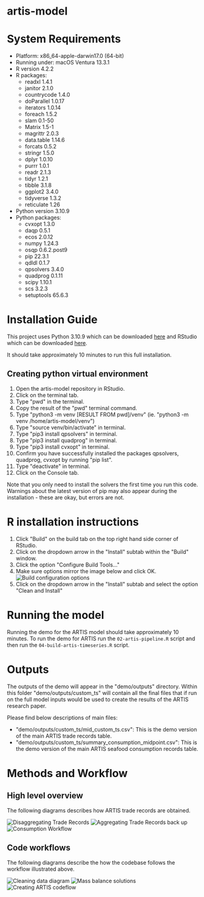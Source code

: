 # artis-model

# System Requirements
- Platform: x86_64-apple-darwin17.0 (64-bit)
- Running under: macOS Ventura 13.3.1
- R version 4.2.2
- R packages:
  - readxl 1.4.1
  - janitor 2.1.0
  - countrycode 1.4.0
  - doParallel 1.0.17
  - iterators 1.0.14
  - foreach 1.5.2
  - slam 0.1-50
  - Matrix 1.5-1
  - magrittr 2.0.3
  - data.table 1.14.6
  - forcats 0.5.2
  - stringr 1.5.0
  - dplyr 1.0.10
  - purrr 1.0.1
  - readr 2.1.3
  - tidyr 1.2.1
  - tibble 3.1.8
  - ggplot2 3.4.0
  - tidyverse 1.3.2
  - reticulate 1.26
- Python version 3.10.9
- Python packages:
  - cvxopt     1.3.0
  - daqp       0.5.1
  - ecos       2.0.12
  - numpy      1.24.3
  - osqp       0.6.2.post9
  - pip        22.3.1
  - qdldl      0.1.7
  - qpsolvers  3.4.0
  - quadprog   0.1.11
  - scipy      1.10.1
  - scs        3.2.3
  - setuptools 65.6.3

# Installation Guide

This project uses Python 3.10.9 which can be downloaded [here](https://www.python.org/downloads/release/python-3109/) and RStudio which can be downloaded [here](https://posit.co/download/rstudio-desktop/).

It should take approximately 10 minutes to run this full installation.

## Creating python virtual environment
1. Open the artis-model repository in RStudio.
2. Click on the terminal tab.
3. Type "pwd" in the terminal.
4. Copy the result of the "pwd" terminal command.
5. Type "python3 -m venv [RESULT FROM pwd]/venv" (ie. "python3 -m venv /home/artis-model/venv")
6. Type "source venv/bin/activate" in terminal.
7. Type "pip3 install qpsolvers" in terminal.
6. Type "pip3 install quadprog" in terminal.
7. Type "pip3 install cvxopt" in terminal.
8. Confirm you have successfully installed the packages qpsolvers, quadprog, cvxopt by running "pip list".
9. Type "deactivate" in terminal.
10. Click on the Console tab.

Note that you only need to install the solvers the first time you run this code. Warnings about the latest version of pip may also appear during the installation - these are okay, but errors are not.

# R installation instructions
1. Click "Build" on the build tab on the top right hand side corner of RStudio.
2. Click on the dropdown arrow in the "Install" subtab within the "Build" window.
3. Click the option "Configure Build Tools..."
4. Make sure options mirror the image below and click OK.
![Build configuration options](./images/artis_r_build_config_options.png)
5. Click on the dropdown arrow in the "Install" subtab and select the option "Clean and Install"

# Running the model 

Running the demo for the ARTIS model should take approximately 10 minutes. To run the demo for ARTIS run the `02-artis-pipeline.R` script and then run the `04-build-artis-timeseries.R` script.

# Outputs

The outputs of the demo will appear in the "demo/outputs" directory. Within this folder "demo/outputs/custom_ts" will contain all the final files that if run on the full model inputs would be used to create the results of the ARTIS research paper.

Please find below descriptions of main files:
- "demo/outputs/custom_ts/mid_custom_ts.csv": This is the demo version of the main ARTIS trade records table.
- "demo/outputs/custom_ts/summary_consumption_midpoint.csv": This is the demo version of the main ARTIS seafood consumption records table.

# Methods and Workflow

## High level overview
The following diagrams describes how ARTIS trade records are obtained.

![Disaggregating Trade Records](./images/disaggregating_trade_records.png)
![Aggregating Trade Records back up](./images/building_trade_records_back_up.png)
![Consumption Workflow](./images/consumption_workflow.png)

## Code workflows
The following diagrams describe the how the codebase follows the workflow illustrated above.

![Cleaning data diagram](./images/model_inputs_creation.png)
![Mass balance solutions](./images/country_mass_balance_solution_creation.png)
![Creating ARTIS codeflow](./images/create_artis_codeflow.png)


